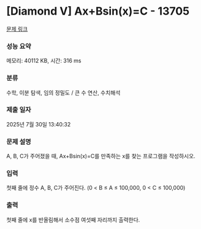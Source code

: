 # [Diamond V] Ax+Bsin(x)=C - 13705 

[문제 링크](https://www.acmicpc.net/problem/13705) 

### 성능 요약

메모리: 40112 KB, 시간: 316 ms

### 분류

수학, 이분 탐색, 임의 정밀도 / 큰 수 연산, 수치해석

### 제출 일자

2025년 7월 30일 13:40:32

### 문제 설명

<p>A, B, C가 주어졌을 때, Ax+Bsin(x)=C를 만족하는 x를 찾는 프로그램을 작성하시오.</p>

### 입력 

 <p>첫째 줄에 정수 A, B, C가 주어진다. (0 < B ≤ A ≤ 100,000, 0 < C ≤ 100,000)</p>

### 출력 

 <p>첫째 줄에 x를 반올림해서 소수점 여섯째 자리까지 출력한다.</p>

